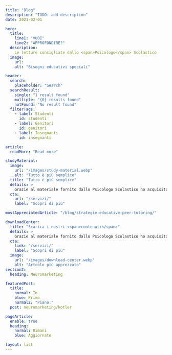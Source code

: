 ```yaml
---
title: "Blog"
description: "TODO: add description"
date: 2021-02-01

hero:
  title: 
    line1: "VUOI"
    line2: "APPROFONDIRE?"
  description:
    Le letture consigliate dallo <span>Psicologo</span> Scolastico
  image:
    url:
    alt: "Bisogni educativi speciali"

header:
  search:
    placeholder: "Search"
  searchResult:
    single: "1 result found"
    multiple: "{0} results found"
    notFound: "No result found"
  filterTags:
    - label: Studenti
      id: studenti
    - label: Genitori
      id: genitori
    - label: Insegnanti
      id: insegnanti

article:
  readMore: "Read more"

studyMaterial:
  image:
    url: "/images/study-material.webp"
    alt: "Tutto è più semplice"
  title: "Tutto è più semplice"
  details: >
    Grazie al materiale fornito dallo Psicologo Scolastico ho acquisito un metodo di studio più adatto a me.
  cta:
    url: "/servizi/"
    label: "Scopri di più"

mostAppreciatedArticle: "/blog/strategie-educative-peer-tutoring/"

downloadCenter:
  title: "Scarica i nostri <span>contenuti</span>"
  details: >
    Grazie al materiale fornito dallo Psicologo Scolastico ho acquisito un metodo di studio più adatto a me.
  cta:
    link: "/servizi/"
    label: "Scopri di più"
  image:
    url: "/images/download-center.webp"
    alt: "Artcolo più apprezzato"
section2:
  heading: Neuromarketing

featuredPost: 
  title:
    normal: In 
    blue: Primo 
    normal2: "Piano:"
  post: neuromarketing/kotler

pageArticle:
  enable: true
  heading:
    normal: Rimani 
    blue: Aggiornato

layout: list
---
```

